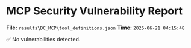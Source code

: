 # MCP Security Vulnerability Report
**File:** `results\DC_MCP\tool_definitions.json`
**Time:** `2025-06-21 04:15:48`

✅ No vulnerabilities detected.